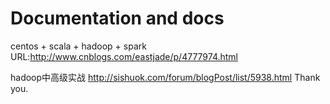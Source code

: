 # Documentation and docs
centos + scala + hadoop + spark URL:http://www.cnblogs.com/eastjade/p/4777974.html 


hadoop中高级实战 http://sishuok.com/forum/blogPost/list/5938.html
Thank you.
